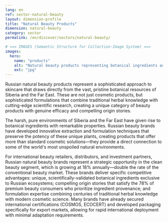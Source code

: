 ```yaml
---
lang: en
ref: sector-natural-beauty
layout: dimension-profile
title: "Natural Beauty Products"
dimension: natural-beauty
category: sector
permalink: /en/discover/sectors/natural-beauty/

# === IMAGES (Semantic Structure for Collection-Image System) ===
images:
  hero:
    name: "products"
    alt: "Natural beauty products representing botanical ingredients and sustainable skincare"
    ext: "jpg"
---
```


Russian natural beauty products represent a sophisticated approach to skincare that draws directly from the vast, pristine botanical resources of Siberia and the Far East. These are not just cosmetic products, but sophisticated formulations that combine traditional herbal knowledge with cutting-edge scientific research, creating a unique category of beauty products with genuine efficacy and compelling origin stories.

The harsh, pure environments of Siberia and the Far East have given rise to botanical ingredients with remarkable properties. Russian beauty brands have developed innovative extraction and formulation techniques that preserve the potency of these unique plants, creating products that offer more than standard cosmetic solutions—they provide a direct connection to some of the world's most unspoiled natural environments.

For international beauty retailers, distributors, and investment partners, Russian natural beauty brands represent a strategic opportunity in the clean beauty segment, which is growing at 18% annually—double the rate of the conventional beauty market. These brands deliver specific competitive advantages: unique, scientifically-validated botanical ingredients exclusive to Russian ecosystems; compelling origin stories that satisfy the 78% of premium beauty consumers who prioritize ingredient provenance; and formulation expertise combining centuries of traditional herbal knowledge with modern cosmetic science. Many brands have already secured international certifications (COSMOS, ECOCERT) and developed packaging specifically for export markets, allowing for rapid international deployment with minimal adaptation requirements.
